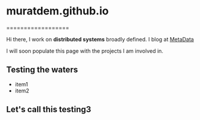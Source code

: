 # muratdem.github.io
==================

Hi there,
I work on __distributed systems__ broadly defined.
I blog at [MetaData](http://muratbuffalo.blogspot.com)

I will soon populate this page with the projects I am involved in.

## Testing the waters
+ item1
+ item2


## Let's call this testing3